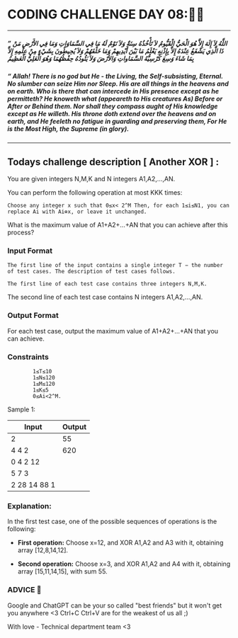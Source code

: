 # CODING CHALLENGE DAY 08:🌙✨

---

##### ” اللَّهُ لاَ إِلَهَ إِلاَّ هُوَ الْحَيُّ الْقَيُّومُ لاَ تَأْخُذُهُ سِنَةٌ وَلاَ نَوْمٌ لَهُ مَا فِي السَّمَاوَاتِ وَمَا فِي الأَرْضِ مَنْ ذَا الَّذِي يَشْفَعُ عِنْدَهُ إِلاَّ بِإِذْنِهِ يَعْلَمُ مَا بَيْنَ أَيْدِيهِمْ وَمَا خَلْفَهُمْ وَلاَ يُحِيطُونَ بِشَيْءٍ مِنْ عِلْمِهِ إِلاَّ بِمَا شَاءَ وَسِعَ كُرْسِيُّهُ السَّمَاواتِ وَالأَرْضَ وَلاَ يَئُودُهُ حِفْظُهُمَا وَهُوَ الْعَلِيُّ الْعَظِيمُ
##### “ Allah! There is no god but He - the Living, the Self-subsisting, Eternal. No slumber can seize Him nor Sleep. His are all things in the heavens and on earth. Who is there that can intercede in His presence except as he permitteth? He knoweth what (appeareth to His creatures As) Before or After or Behind them. Nor shall they compass aught of His knowledge except as He willeth. His throne doth extend over the heavens and on earth, and He feeleth no fatigue in guarding and preserving them, For He is the Most High, the Supreme (in glory).

---

##

## Todays challenge description [ Another XOR ] :

You are given integers N,M,K and N integers A1​,A2​,…,AN​.

You can perform the following operation at most KKK times:

    Choose any integer x such that 0≤x< 2^M Then, for each 1≤i≤N1, you can replace Ai​ with Ai​⊕x, or leave it unchanged.

What is the maximum value of A1+A2+…+AN that you can achieve after this process?

### Input Format

    The first line of the input contains a single integer T − the number of test cases. The description of test cases follows.

    The first line of each test case contains three integers N,M,K.

The second line of each test case contains N integers A1,A2,…,AN.

### Output Format

For each test case, output the maximum value of A1​+A2​+…+AN​ that you can achieve.

### Constraints

            1≤T≤10
            1≤N≤120
            1≤M≤120
            1≤K≤5
            0≤Ai​<2^M.

Sample 1:

| Input        | Output |
| ------------ | ------ |
| 2            | 55     |
| 4 4 2        | 620    |
| 0 4 2 12     |        |
| 5 7 3        |        |
| 2 28 14 88 1 |        |

### Explanation:

In the first test case, one of the possible sequences of operations is the following:

- **First operation:** Choose x=12, and XOR A1​,A2​ and A3 with it, obtaining array [12,8,14,12].

- **Second operation:** Choose x=3, and XOR A1,A2 and A4​ with it, obtaining array [15,11,14,15], with sum 55.

### ADVICE 💖

Google and ChatGPT can be your so called "best friends" but it won't get you anywhere <3 Ctrl+C Ctrl+V are for the weakest of us all ;)

With love - Technical department team <3
